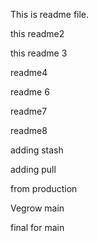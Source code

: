 This is readme file.

this readme2

this readme 3

readme4

readme 6

readme7

readme8

adding stash

adding pull

from production

Vegrow main

final for main
